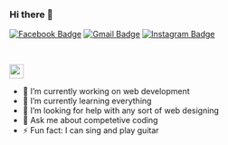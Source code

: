 ### Hi there 👋

[![Facebook Badge](https://img.shields.io/badge/-Subham_Sarangi-4267b2?style=social&&logo=Facebook&logoColor=blue&link=https://www.facebook.com/subham.sarangi.71)](https://www.facebook.com/subham.sarangi.71)
[![Gmail Badge](https://img.shields.io/badge/-subhamsarangi500@gmail.com-c11111?style=social&logo=Gmail&logoColor=red&link=mailto:subhamsarangi500@gmail.com)](mailto:subhamsarangi500@gmail.com)
[![Instagram Badge](https://img.shields.io/badge/-@sarangi_subham-833ab4?style=social&logo=Instagram&logocolor=A14DAF&link=https://www.instagram.com/sarangi_subham)](https://www.instagram.com/sarangi_subham)

<br/><p align ="left"><code><img height ="25" src= "https://miro.medium.com/max/918/1*YU6BvZKvxivoEnvqxeG5rw.png"></code></p>
- 🔭 I’m currently working on web development
- 🌱 I’m currently learning everything
- 🤔 I’m looking for help with any sort of web designing
- 💬 Ask me about competetive coding
- ⚡ Fun fact: I can sing and play guitar

